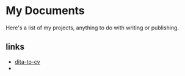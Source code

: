 # My Documents 

Here's a list of my projects, anything to do with writing or publishing.

## links

* [dita-to-cv](https://github.com/thendarion/dita-cv-to-pdf) 
* 